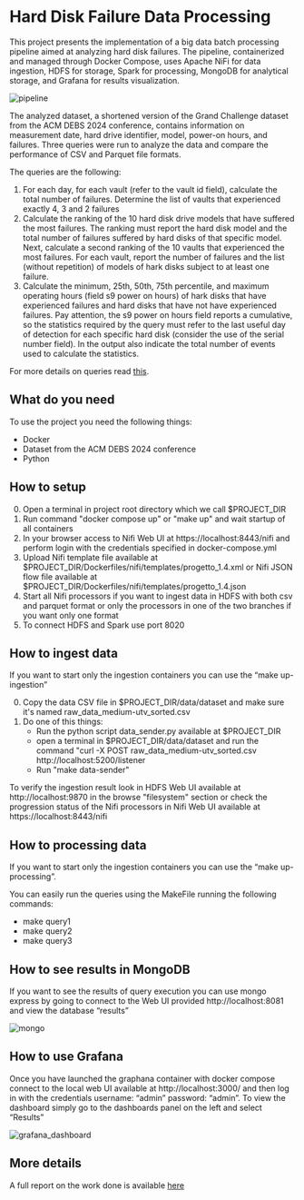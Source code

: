 # Hard Disk Failure Data Processing
This project presents the implementation of a big data batch processing pipeline aimed at analyzing hard disk failures. The pipeline, containerized and managed through Docker Compose, uses Apache NiFi for data ingestion, HDFS for storage, Spark for processing, MongoDB for analytical storage, and Grafana for results visualization.

![pipeline](https://github.com/matteo-conti-97/hard_disk_failure_data_processing/assets/30274870/df1bf836-d464-4160-b0c7-305afe0fce55)

The analyzed dataset, a shortened version of the Grand Challenge dataset from the ACM DEBS 2024 conference, contains information on measurement date, hard drive identifier, model, power-on hours, and failures. Three queries were run to analyze the data and compare the performance of CSV and Parquet file formats. 

The queries are the following:
1) For each day, for each vault (refer to the vault id field), calculate the total number of failures. Determine the list of vaults that experienced exactly 4, 3 and 2 failures
2) Calculate the ranking of the 10 hard disk drive models that have suffered the most failures. The ranking must report the hard disk model and the total number of failures suffered by hard disks of that specific model. Next, calculate a second ranking of the 10 vaults that experienced the most failures. For each vault, report the number of failures and the list (without repetition) of models of hark disks subject to at least one failure.
3) Calculate the minimum, 25th, 50th, 75th percentile, and maximum operating hours (field s9 power on hours) of hark disks that have experienced failures and hard disks that have not have experienced failures. Pay attention, the s9 power on hours field reports a cumulative, so the statistics required by the query must refer to the last useful day of detection for each specific hard disk (consider the use of the serial number field). In the output also indicate the total number of events used to calculate the statistics.

For more details on queries read [this](https://github.com/matteo-conti-97/hard_disk_failure_data_processing/blob/main/Traccia.pdf).

## What do you need
To use the project you need the following things:
- Docker
- Dataset from the ACM DEBS 2024 conference
- Python

## How to setup
0) Open a terminal in project root directory which we call $PROJECT_DIR
1) Run command "docker compose up" or "make up" and wait startup of all containers
2) In your browser access to Nifi Web UI at https://localhost:8443/nifi and perform login with the credentials specified in docker-compose.yml
3) Upload Nifi template file available at $PROJECT_DIR/Dockerfiles/nifi/templates/progetto_1.4.xml or Nifi JSON flow file available at $PROJECT_DIR/Dockerfiles/nifi/templates/progetto_1.4.json
4) Start all Nifi processors if you want to ingest data in HDFS with both csv and parquet format or only the processors in one of the two branches if you want only one format
5) To connect HDFS and Spark use port 8020


## How to ingest data
If you want to start only the ingestion containers you can use the “make up-ingestion”

0) Copy the data CSV file in $PROJECT_DIR/data/dataset and make sure it's named raw_data_medium-utv_sorted.csv
1) Do one of this things:
    - Run the python script data_sender.py available at $PROJECT_DIR
    - open a terminal in $PROJECT_DIR/data/dataset and run the command "curl -X POST raw_data_medium-utv_sorted.csv http://localhost:5200/listener
    - Run "make data-sender"

To verify the ingestion result look in HDFS Web UI available at http://localhost:9870 in the browse "filesystem" section or check the progression status of the Nifi processors in Nifi Web UI available at https://localhost:8443/nifi

## How to processing data
If you want to start only the ingestion containers you can use the “make up-processing”.

You can easily run the queries using the MakeFile running the following commands:
- make query1
- make query2
- make query3

## How to see results in MongoDB
If you want to see the results of query execution you can use mongo express by going to connect to the Web UI provided http://localhost:8081 and view the database “results”

![mongo](https://github.com/matteo-conti-97/hard_disk_failure_data_processing/assets/30274870/9ef5788e-40ca-452c-a832-78ffdbd474d2)



## How to use Grafana
Once you have launched the graphana container with docker compose connect to the local web UI available at http://localhost:3000/ and then log in with the credentials username: “admin” password: “admin”. To view the dashboard simply go to the dashboards panel on the left and select “Results”

![grafana_dashboard](https://github.com/matteo-conti-97/hard_disk_failure_data_processing/assets/30274870/49275a82-ca9d-4a1f-9500-ab5edc1ae8c4)

## More details
A full report on the work done is available [here](https://github.com/matteo-conti-97/hard_disk_failure_data_processing/blob/main/report/report.pdf)

